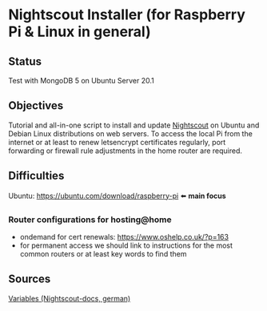 # Nightscout Installer (for Raspberry Pi & Linux in general)

## Status
Test with MongoDB 5 on Ubuntu Server 20.1

## Objectives

Tutorial and all-in-one script to install and update [Nightscout](https://github.com/nightscout/cgm-remote-monitor) on Ubuntu and Debian Linux distributions on web servers. To access the local Pi from the internet or at least to renew letsencrypt certificates regularly, port forwarding or firewall rule adjustments in the home router are required.

## Difficulties

Ubuntu: https://ubuntu.com/download/raspberry-pi :arrow_left: **main focus**

### Router configurations for hosting@home
* ondemand for cert renewals: https://www.oshelp.co.uk/?p=163
* for permanent access we should link to instructions for the most common routers or at least key words to find them

## Sources

[Variables (Nightscout-docs, german)](https://nightscout.gitbooks.io/user_guide/content/de/nightscout/azure_plugins.html#plugins)
